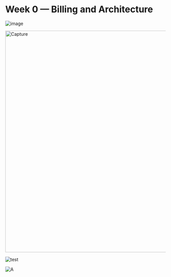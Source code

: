 # Week 0 — Billing and Architecture



![image](https://user-images.githubusercontent.com/62343089/218831995-1b6f6a7a-3ab5-4076-8d22-b521470503a0.png)

<img width="695" alt="Capture" src="https://user-images.githubusercontent.com/62343089/218832596-03c92167-b60c-4ad0-9ab0-3db7882b108f.PNG">

![test](https://user-images.githubusercontent.com/62343089/218832692-dc715d2d-aad3-4621-9ef4-f6d8667eb597.JPG)

![A](https://user-images.githubusercontent.com/62343089/218832839-ca6f6061-e618-4fc7-a815-64c282a41d84.JPG)



